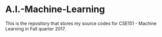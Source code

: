 # A.I.-Machine-Learning
This is the repository that stores my source codes for CSE151 - Machine Learning in Fall quarter 2017.

